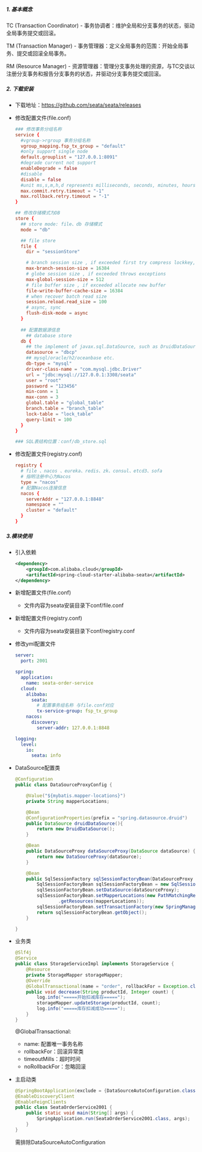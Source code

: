 ##### 1. 基本概念

TC (Transaction Coordinator) - 事务协调者：维护全局和分支事务的状态，驱动全局事务提交或回滚。

TM (Transaction Manager) - 事务管理器：定义全局事务的范围：开始全局事务、提交或回滚全局事务。

RM (Resource Manager) - 资源管理器：管理分支事务处理的资源，与TC交谈以注册分支事务和报告分支事务的状态，并驱动分支事务提交或回滚。

##### 2. 下载安装

- 下载地址：https://github.com/seata/seata/releases

- 修改配置文件(file.conf)

  ~~~conf
  ### 修改事务分组名称
  service {
    #vgroup->rgroup 事务分组名称
    vgroup_mapping.fsp_tx_group = "default"
    #only support single node
    default.grouplist = "127.0.0.1:8091"
    #degrade current not support
    enableDegrade = false
    #disable
    disable = false
    #unit ms,s,m,h,d represents milliseconds, seconds, minutes, hours, days, default permanent
    max.commit.retry.timeout = "-1"
    max.rollback.retry.timeout = "-1"
  }
  
  ## 修改存储模式为DB
  store {
    ## store mode: file、db 存储模式
    mode = "db"
  
    ## file store
    file {
      dir = "sessionStore"
  
      # branch session size , if exceeded first try compress lockkey, still exceeded throws exceptions
      max-branch-session-size = 16384
      # globe session size , if exceeded throws exceptions
      max-global-session-size = 512
      # file buffer size , if exceeded allocate new buffer
      file-write-buffer-cache-size = 16384
      # when recover batch read size
      session.reload.read_size = 100
      # async, sync
      flush-disk-mode = async
    }
    
    ## 配置数据源信息
      ## database store
    db {
      ## the implement of javax.sql.DataSource, such as DruidDataSource(druid)/BasicDataSource(dbcp) etc.
      datasource = "dbcp"
      ## mysql/oracle/h2/oceanbase etc.
      db-type = "mysql"
      driver-class-name = "com.mysql.jdbc.Driver"
      url = "jdbc:mysql://127.0.0.1:3308/seata"
      user = "root"
      password = "123456"
      min-conn = 1
      max-conn = 3
      global.table = "global_table"
      branch.table = "branch_table"
      lock-table = "lock_table"
      query-limit = 100
    }
  }
  
  ### SQL表结构位置：conf/db_store.sql
  ~~~

- 修改配置文件(registry.conf)

  ~~~conf
  registry {
    # file 、nacos 、eureka、redis、zk、consul、etcd3、sofa
    # 指明注册中心为Nacos
    type = "nacos"
    # 配置Nacos连接信息
    nacos {
      serverAddr = "127.0.0.1:8848"
      namespace = ""
      cluster = "default"
    }
  }
  ~~~

##### 3.模块使用

- 引入依赖

  ~~~xml
  <dependency>
      <groupId>com.alibaba.cloud</groupId>
      <artifactId>spring-cloud-starter-alibaba-seata</artifactId>
  </dependency>
  ~~~

- 新增配置文件(file.conf)

  - 文件内容为seata安装目录下conf/file.conf

- 新增配置文件(registry.conf)

  - 文件内容为seata安装目录下conf/registry.conf

- 修改yml配置文件

  ~~~yml
  server:
    port: 2001
  
  spring:
    application:
      name: seata-order-service
    cloud:
      alibaba:
        seata:
          # 配置事务组名称 与file.conf对应
          tx-service-group: fsp_tx_group
      nacos:
        discovery:
          server-addr: 127.0.0.1:8848
  
  logging:
    level:
      io:
        seata: info
  ~~~

- DataSource配置类

  ~~~java
  @Configuration
  public class DataSourceProxyConfig {
  
      @Value("${mybatis.mapper-locations}")
      private String mapperLocations;
  
      @Bean
      @ConfigurationProperties(prefix = "spring.datasource.druid")
      public DataSource druidDataSource(){
          return new DruidDataSource();
      }
  
      @Bean
      public DataSourceProxy dataSourceProxy(DataSource dataSource) {
          return new DataSourceProxy(dataSource);
      }
  
      @Bean
      public SqlSessionFactory sqlSessionFactoryBean(DataSourceProxy dataSourceProxy) throws Exception {
          SqlSessionFactoryBean sqlSessionFactoryBean = new SqlSessionFactoryBean();
          sqlSessionFactoryBean.setDataSource(dataSourceProxy);
          sqlSessionFactoryBean.setMapperLocations(new PathMatchingResourcePatternResolver()
                  .getResources(mapperLocations));
          sqlSessionFactoryBean.setTransactionFactory(new SpringManagedTransactionFactory());
          return sqlSessionFactoryBean.getObject();
      }
  
  }
  ~~~

- 业务类

  ~~~java
  @Slf4j
  @Service
  public class StorageServiceImpl implements StorageService {
      @Resource
      private StorageMapper storageMapper;
      @Override
      @GlobalTransactional(name = "order", rollbackFor = Exception.class)
      public void decrease(String productId, Integer count) {
          log.info("=====开始扣减库存=====");
          storageMapper.updateStorage(productId, count);
          log.info("=====库存扣减成功=====");
      }
  }
  ~~~

  @GlobalTransactional:

  - name: 配置唯一事务名称
  - rollbackFor：回滚异常类
  - timeoutMills：超时时间
  - noRollbackFor：忽略回滚

- 主启动类

  ~~~java
  @SpringBootApplication(exclude = {DataSourceAutoConfiguration.class})
  @EnableDiscoveryClient
  @EnableFeignClients
  public class SeataOrderService2001 {
      public static void main(String[] args) {
          SpringApplication.run(SeataOrderService2001.class, args);
      }
  }
  ~~~

  需排除DataSourceAutoConfiguration

